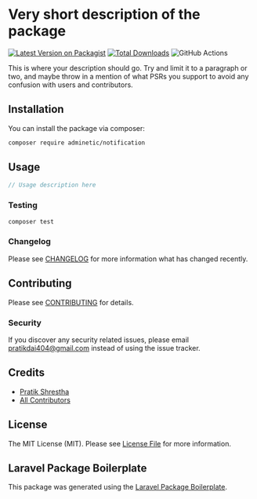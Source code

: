 # Very short description of the package

[![Latest Version on Packagist](https://img.shields.io/packagist/v/adminetic/notification.svg?style=flat-square)](https://packagist.org/packages/adminetic/notification)
[![Total Downloads](https://img.shields.io/packagist/dt/adminetic/notification.svg?style=flat-square)](https://packagist.org/packages/adminetic/notification)
![GitHub Actions](https://github.com/adminetic/notification/actions/workflows/main.yml/badge.svg)

This is where your description should go. Try and limit it to a paragraph or two, and maybe throw in a mention of what PSRs you support to avoid any confusion with users and contributors.

## Installation

You can install the package via composer:

```bash
composer require adminetic/notification
```

## Usage

```php
// Usage description here
```

### Testing

```bash
composer test
```

### Changelog

Please see [CHANGELOG](CHANGELOG.md) for more information what has changed recently.

## Contributing

Please see [CONTRIBUTING](CONTRIBUTING.md) for details.

### Security

If you discover any security related issues, please email pratikdai404@gmail.com instead of using the issue tracker.

## Credits

-   [Pratik Shrestha](https://github.com/adminetic)
-   [All Contributors](../../contributors)

## License

The MIT License (MIT). Please see [License File](LICENSE.md) for more information.

## Laravel Package Boilerplate

This package was generated using the [Laravel Package Boilerplate](https://laravelpackageboilerplate.com).
